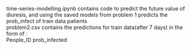 time-series-modelling.ipynb contains code to predict the future value of diuresis, and using the saved models from problem 1 predicts the prob_infect of train data patients<br>
problem2.csv contains the predictions for train data(after 7 days) in the form of :<br>
People_ID prob_infected<br>
